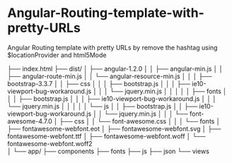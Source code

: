 # Angular-Routing-template-with-pretty-URLs
Angular Routing template with pretty URLs by remove the hashtag using $locationProvider and html5Mode

├── index.html
├── dist/
│	├── angular-1.2.0
│	│   ├── angular-min.js
│	│	├── angular-route-min.js
│   │	└── angular-resource-min.js
│   │
│	├── bootstrap-3.3.7
│	│   ├── css
│	│	│	├── bootstrap.js
│	│	│	├── ie10-viewport-bug-workaround.js
│	│	│	└── jquery.min.js
│   │   │
│	│	├── fonts
│	│	│	├── bootstrap.js
│	│	│	├── ie10-viewport-bug-workaround.js
│	│	│	└── jquery.min.js
│   │   │
│   │	└── js
│	│		├── bootstrap.js
│	│		├── ie10-viewport-bug-workaround.js
│	│		└── jquery.min.js
│   │
│   └── font-awesome-4.7.0
│       ├── css
│	 	│	└── font-awesome.css
│		│
│	 	└── fonts
│	 		├── fontawesome-webfont.eot
│	 		├── fontawesome-webfont.svg
│	 	    ├── fontawesome-webfont.ttf
│	 	    ├── fontawesome-webfont.woff
│			└── fontawesome-webfont.woff2	
│
└── app/
	├── components
	├── fonts
    ├── js
    ├── json
    └── views
